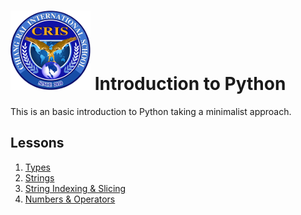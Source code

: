 # ![Chiang Rai International School](images/logo.png?raw=true) Introduction to Python

This is an basic introduction to Python taking a minimalist approach.

## Lessons

1. [Types](lessons/01-types.md)
2. [Strings](lessons/02-strings.md)
3. [String Indexing & Slicing](lessons/03-string-indexing-slicing.md)
4. [Numbers & Operators](lessons/04-numbers-operators.md)
